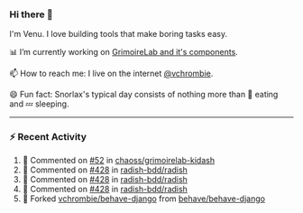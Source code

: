### Hi there 👋

I'm Venu. I love building tools that make boring tasks easy.

📊 I’m currently working on [GrimoireLab and it's components](https://chaoss.github.io/grimoirelab).

📫 How to reach me: I live on the internet [@vchrombie](https://www.google.co.in/search?q=vchrombie).

😄 Fun fact: Snorlax's typical day consists of nothing more than :doughnut: eating and :zzz: sleeping.

---

### :zap: Recent Activity

<!--RECENT_ACTIVITY:start-->
1. 💬 Commented on [#52](https://github.com/chaoss/grimoirelab-kidash/pull/52#issuecomment-1068189596) in [chaoss/grimoirelab-kidash](https://github.com/chaoss/grimoirelab-kidash)
2. 💬 Commented on [#428](https://github.com/radish-bdd/radish/pull/428#issuecomment-1068158920) in [radish-bdd/radish](https://github.com/radish-bdd/radish)
3. 💬 Commented on [#428](https://github.com/radish-bdd/radish/pull/428#issuecomment-1068142409) in [radish-bdd/radish](https://github.com/radish-bdd/radish)
4. 💬 Commented on [#428](https://github.com/radish-bdd/radish/pull/428#issuecomment-1067637618) in [radish-bdd/radish](https://github.com/radish-bdd/radish)
5. 🔱 Forked [vchrombie/behave-django](https://github.com/vchrombie/behave-django) from [behave/behave-django](https://github.com/behave/behave-django)
<!--RECENT_ACTIVITY:end-->

<!--
**vchrombie/vchrombie** is a ✨ _special_ ✨ repository because its `README.md` (this file) appears on your GitHub profile.

Here are some ideas to get you started:

- 🔭 I’m currently working on ...
- 🌱 I’m currently learning ...
- 👯 I’m looking to collaborate on ...
- 🤔 I’m looking for help with ...
- 💬 Ask me about ...
- 📫 How to reach me: ...
- 😄 Pronouns: ...
- ⚡ Fun fact: ...
-->
